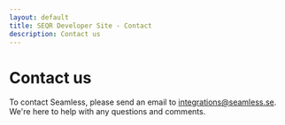 ```yaml
---
layout: default
title: SEQR Developer Site - Contact
description: Contact us
---
```


# Contact us

To contact Seamless, please send an email to integrations@seamless.se. We're here to help with any questions and comments.

